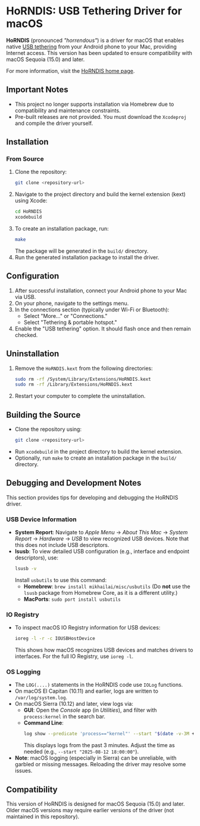 # HoRNDIS: USB Tethering Driver for macOS

**HoRNDIS** (pronounced *"horrendous"*) is a driver for macOS that enables native [USB tethering](http://en.wikipedia.org/wiki/Tethering) from your Android phone to your Mac, providing Internet access. This version has been updated to ensure compatibility with macOS Sequoia (15.0) and later.

For more information, visit the [HoRNDIS home page](http://www.joshuawise.com/horndis).

## Important Notes
- This project no longer supports installation via Homebrew due to compatibility and maintenance constraints.
- Pre-built releases are not provided. You must download the `Xcodeproj` and compile the driver yourself.

## Installation
### From Source
1. Clone the repository:
   ```sh
   git clone <repository-url>
   ```
2. Navigate to the project directory and build the kernel extension (kext) using Xcode:
   ```sh
   cd HoRNDIS
   xcodebuild
   ```
3. To create an installation package, run:
   ```sh
   make
   ```
   The package will be generated in the `build/` directory.
4. Run the generated installation package to install the driver.

## Configuration
1. After successful installation, connect your Android phone to your Mac via USB.
2. On your phone, navigate to the settings menu.
3. In the connections section (typically under Wi-Fi or Bluetooth):
   - Select "More..." or "Connections."
   - Select "Tethering & portable hotspot."
4. Enable the "USB tethering" option. It should flash once and then remain checked.

## Uninstallation
1. Remove the `HoRNDIS.kext` from the following directories:
   ```sh
   sudo rm -rf /System/Library/Extensions/HoRNDIS.kext
   sudo rm -rf /Library/Extensions/HoRNDIS.kext
   ```
2. Restart your computer to complete the uninstallation.

## Building the Source
- Clone the repository using:
  ```sh
  git clone <repository-url>
  ```
- Run `xcodebuild` in the project directory to build the kernel extension.
- Optionally, run `make` to create an installation package in the `build/` directory.

## Debugging and Development Notes
This section provides tips for developing and debugging the HoRNDIS driver.

### USB Device Information
- **System Report**: Navigate to *Apple Menu* → *About This Mac* → *System Report* → *Hardware* → *USB* to view recognized USB devices. Note that this does not include USB descriptors.
- **lsusb**: To view detailed USB configuration (e.g., interface and endpoint descriptors), use:
  ```sh
  lsusb -v
  ```
  Install `usbutils` to use this command:
  - **Homebrew**: `brew install mikhailai/misc/usbutils` (Do **not** use the `lsusb` package from Homebrew Core, as it is a different utility.)
  - **MacPorts**: `sudo port install usbutils`

### IO Registry
- To inspect macOS IO Registry information for USB devices:
  ```sh
  ioreg -l -r -c IOUSBHostDevice
  ```
  This shows how macOS recognizes USB devices and matches drivers to interfaces. For the full IO Registry, use `ioreg -l`.

### OS Logging
- The `LOG(....)` statements in the HoRNDIS code use `IOLog` functions.
- On macOS El Capitan (10.11) and earlier, logs are written to `/var/log/system.log`.
- On macOS Sierra (10.12) and later, view logs via:
  - **GUI**: Open the *Console* app (in *Utilities*), and filter with `process:kernel` in the search bar.
  - **Command Line**:
    ```sh
    log show --predicate 'process=="kernel"' --start "$(date -v-3M +'%F %T')"
    ```
    This displays logs from the past 3 minutes. Adjust the time as needed (e.g., `--start "2025-08-12 18:00:00"`).
- **Note**: macOS logging (especially in Sierra) can be unreliable, with garbled or missing messages. Reloading the driver may resolve some issues.

## Compatibility
This version of HoRNDIS is designed for macOS Sequoia (15.0) and later. Older macOS versions may require earlier versions of the driver (not maintained in this repository).
